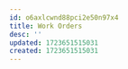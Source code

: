 ```yaml
---
id: o6axlcwnd88pci2e50n97x4
title: Work Orders
desc: ''
updated: 1723651515031
created: 1723651515031
---
```

